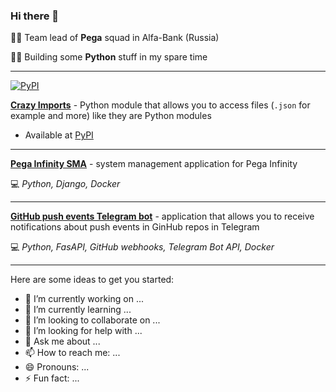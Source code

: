 ### Hi there 👋

👨‍💼 Team lead of **Pega** squad in Alfa-Bank (Russia)

👨‍💻 Building some **Python** stuff in my spare time

---
[![PyPI](https://img.shields.io/pypi/v/crazyimports)](https://pypi.org/project/crazyimports/)

**[Crazy Imports](https://github.com/mishankov/crazy-imports)** - Python module  that allows you to access files (`.json` for example and more) like they are Python modules
  - Available at [PyPI](https://pypi.org/project/crazyimports/)

---

**[Pega Infinity SMA](https://github.com/mishankov/pega-infinity-sma)** - system management application for Pega Infinity

💻 *Python, Django, Docker*

---

**[GitHub push events Telegram bot](https://github.com/mishankov/github-push-events-telegram-bot)** - application that allows you to receive notifications about push events in GinHub repos in Telegram

💻 *Python, FasAPI, GitHub webhooks, Telegram Bot API, Docker*

---

Here are some ideas to get you started:

- 🔭 I’m currently working on ...
- 🌱 I’m currently learning ...
- 👯 I’m looking to collaborate on ...
- 🤔 I’m looking for help with ...
- 💬 Ask me about ...
- 📫 How to reach me: ...
- 😄 Pronouns: ...
- ⚡ Fun fact: ...

